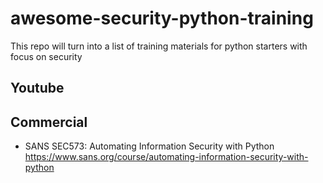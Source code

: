 # awesome-security-python-training
This repo will turn into a list of training materials for python starters with focus on security

## Youtube

## Commercial

* SANS SEC573: Automating Information Security with Python https://www.sans.org/course/automating-information-security-with-python
